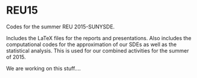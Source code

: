 # REU15
Codes for the summer REU 2015-SUNYSDE.

Includes the LaTeX files for the reports and presentations. Also includes the computational codes for the approximation of our SDEs as well as the statistical analysis. This is used for our combined activities for the summer of 2015.

We are working on this stuff....


